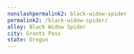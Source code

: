 ```yaml
---
﻿nonslashpermalink2: black-widow-spider
permalink2: /black-widow-spider/
alley: Black Widow Spider
city: Grants Pass
state: Oregon
---
```

